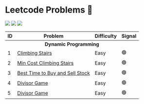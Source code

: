 
# Leetcode Problems 🎯

![](https://custom-icon-badges.herokuapp.com/badge/Java-E34F26.svg?logo=java&amp;logoColor=white)
![](https://img.shields.io/badge/VS_Code-0078D4?logo=visual%20studio%20code&amp;logoColor=white)
![](https://img.shields.io/badge/Problems-5-0078D4)

<table>
  <thead>
    <tr>
      <th>ID</th>
      <th>Problem</th>
      <th>Difficulty</th>
      <th>Signal</th>
    </tr>
  </thead>
  <tbody>
    <tr>
      <td colspan="4" align="center">
        <strong>Dynamic Programming</strong>
      </td>
    </tr>
    <tr>
      <td>1</td>
      <td>
        <a href="https://leetcode.com/problems/climbing-stairs/description/" target="_blank">
          Climbing Stairs
        </a>
      </td>
      <td>Easy</td>
      <td>🟢</td>
    </tr>
    <tr>
      <td>2</td>
      <td>
        <a href="https://leetcode.com/problems/min-cost-climbing-stairs/description/" target="_blank">
          Min Cost Climbing Stairs
        </a>
      </td>
      <td>Easy</td>
      <td>🟢</td>
    </tr>
    </tr>
    <tr>
      <td>3</td>
      <td>
        <a href="https://leetcode.com/problems/best-time-to-buy-and-sell-stock/description/" target="_blank">
          Best Time to Buy and Sell Stock
        </a>
      </td>
      <td>Easy</td>
      <td>🟢</td>
    </tr>
    <tr>
      <td>4</td>
      <td>
        <a href="https://leetcode.com/problems/divisor-game/description/" target="_blank">
          Divisor Game
        </a>
      </td>
      <td>Easy</td>
      <td>🟢</td>
    </tr>
    <tr>
      <td>5</td>
      <td>
        <a href="https://leetcode.com/problems/divisor-game/description/" target="_blank">
          Divisor Game
        </a>
      </td>
      <td>Easy</td>
      <td>🟢</td>
    </tr>
  </tbody>
</table>
